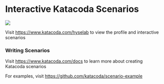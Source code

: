 # Interactive Katacoda Scenarios

[![](http://shields.katacoda.com/katacoda/hyselab/count.svg)](https://www.katacoda.com/hyselab "Get your profile on Katacoda.com")

Visit https://www.katacoda.com/hyselab to view the profile and interactive scenarios

### Writing Scenarios
Visit https://www.katacoda.com/docs to learn more about creating Katacoda scenarios

For examples, visit https://github.com/katacoda/scenario-example
